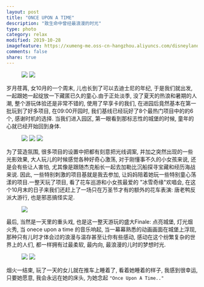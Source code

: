 ```yaml
---
layout: post
title: "ONCE UPON A TIME"
description: "致生命中曾经最浪漫的时光"
type: photo
category: relax
modified: 2019-10-28
imagefeature: https://xumeng-me.oss-cn-hangzhou.aliyuncs.com/disneyland2019/IMG_3219.jpeg?x-oss-process=image/resize,p_100
comments: false
share: true
---
```


<figure class="half">
	<a href="https://xumeng-me.oss-cn-hangzhou.aliyuncs.com/disneyland2019/IMG_3030.jpeg"><img src="https://xumeng-me.oss-cn-hangzhou.aliyuncs.com/disneyland2019/IMG_3030.jpeg"></a>
	<a href="https://xumeng-me.oss-cn-hangzhou.aliyuncs.com/disneyland2019/IMG_3039.jpeg"><img src="https://xumeng-me.oss-cn-hangzhou.aliyuncs.com/disneyland2019/IMG_3039.jpeg"></a>
</figure>

岁月荏苒, 女10月的一个周末, 儿也长到了可以去迪士尼的年纪, 于是我们就出发, 一起跟她一起绽放一下藏匿已久的童心.由于正处淡季, 没了夏天的热浪和暑期的人潮, 整个游玩体验还是非常不错的, 使用了早享卡的我们, 在进园后竟然基本在第一批玩到了好多项目, 在09:00开园时, 我们基线已经玩好了8个最热门项目中的的6个, 感谢时机的选择. 当我们进入园区, 第一眼看到那标志性的城堡的时候, 童年的心就已经开始回到身体.

<figure class="third">
	<a href="https://xumeng-me.oss-cn-hangzhou.aliyuncs.com/disneyland2019/IMG_2871.jpeg"><img src="https://xumeng-me.oss-cn-hangzhou.aliyuncs.com/disneyland2019/IMG_2871.jpeg"></a>
	<a href="https://xumeng-me.oss-cn-hangzhou.aliyuncs.com/disneyland2019/IMG_2939.jpeg"><img src="https://xumeng-me.oss-cn-hangzhou.aliyuncs.com/disneyland2019/IMG_2939.jpeg"></a>
	<a href="https://xumeng-me.oss-cn-hangzhou.aliyuncs.com/disneyland2019/IMG_2910.jpeg"><img src="https://xumeng-me.oss-cn-hangzhou.aliyuncs.com/disneyland2019/IMG_2910.jpeg"></a>
</figure>

为了营造氛围, 很多项目的设置中把都有刻意把光线调案, 并加之突然出现的一些光影效果, 大人玩儿的时候感觉各种好奇心激荡, 对于刚懂事不久的小女孩来说, 还是会有些让人害怕, 尤其像是跟随杰克船长一起去加勒比沉船探寻宝藏和经历海战来说. 因此, 一些特别刺激的项目基就是我去参加, 让妈妈陪着她玩一些特别童心荡漾的项目.一整天玩了项目, 看了花车巡游和小女孩最爱的 "冰雪奇缘"欢唱会, 在这个10月末的日子来我们还赶上了一场只在万圣节才有的额外的花车表演: 唐老鸭反派大游行, 也是邪恶搞怪实足.

<figure>
	<a href="https://xumeng-me.oss-cn-hangzhou.aliyuncs.com/disneyland2019/IMG_3219.jpeg"><img src="https://xumeng-me.oss-cn-hangzhou.aliyuncs.com/disneyland2019/IMG_3219.jpeg"></a>
</figure>

最后, 当然是一天里的重头戏, 也是这一整天游玩的盛大Finale: 点亮城堡, 灯光烟火秀, 当 onece upon a time 的音乐响起, 当一幕幕熟悉的动画画面在城堡上浮现, 那种只有儿时才体会过的浪漫与温存甚至让你有些感动, 感动在这个纷繁复杂的世界上的人们, 都一样拥有过最柔软, 最内向, 最浪漫的儿时的梦想时光.

<figure class="half">
	<a href="https://xumeng-me.oss-cn-hangzhou.aliyuncs.com/disneyland2019/IMG_3230.jpeg"><img src="https://xumeng-me.oss-cn-hangzhou.aliyuncs.com/disneyland2019/IMG_3230.jpeg"></a>
	<a href="https://xumeng-me.oss-cn-hangzhou.aliyuncs.com/disneyland2019/IMG_3232.jpeg"><img src="https://xumeng-me.oss-cn-hangzhou.aliyuncs.com/disneyland2019/IMG_3232.jpeg"></a>
</figure>

烟火一结束, 玩了一天的女儿就在推车上睡着了, 看着她睡着的样子, 我感到很幸运, 只要她愿意, 我会永远在她的床头, 为她念起 ``` "Once Upon A Time.." ```